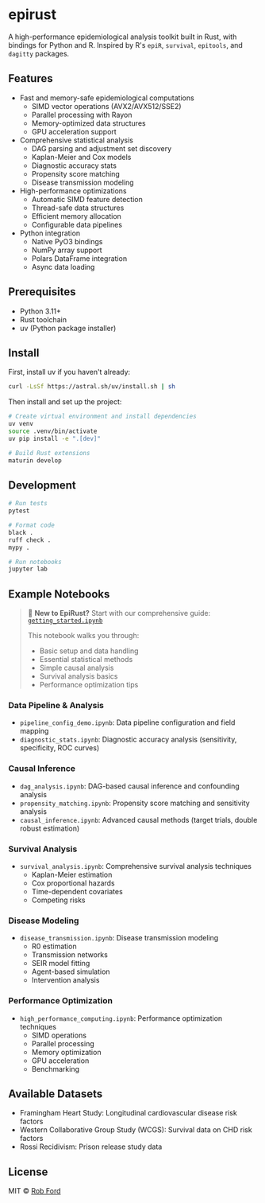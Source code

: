 # epirust

A high-performance epidemiological analysis toolkit built in Rust, with bindings for Python and R. Inspired by R's `epiR`, `survival`, `epitools`, and `dagitty` packages.

## Features

- Fast and memory-safe epidemiological computations
  - SIMD vector operations (AVX2/AVX512/SSE2)
  - Parallel processing with Rayon
  - Memory-optimized data structures
  - GPU acceleration support
- Comprehensive statistical analysis
  - DAG parsing and adjustment set discovery
  - Kaplan-Meier and Cox models
  - Diagnostic accuracy stats
  - Propensity score matching
  - Disease transmission modeling
- High-performance optimizations
  - Automatic SIMD feature detection
  - Thread-safe data structures
  - Efficient memory allocation
  - Configurable data pipelines
- Python integration
  - Native PyO3 bindings
  - NumPy array support
  - Polars DataFrame integration
  - Async data loading

## Prerequisites

- Python 3.11+
- Rust toolchain
- uv (Python package installer)

## Install

First, install uv if you haven't already:

```bash
curl -LsSf https://astral.sh/uv/install.sh | sh
```

Then install and set up the project:

```bash
# Create virtual environment and install dependencies
uv venv
source .venv/bin/activate
uv pip install -e ".[dev]"

# Build Rust extensions
maturin develop
```

## Development

```bash
# Run tests
pytest

# Format code
black .
ruff check .
mypy .

# Run notebooks
jupyter lab
```

## Example Notebooks

> 🚀 **New to EpiRust?** Start with our comprehensive guide: [`getting_started.ipynb`](examples/getting_started.ipynb)
> 
> This notebook walks you through:
> - Basic setup and data handling
> - Essential statistical methods
> - Simple causal analysis
> - Survival analysis basics
> - Performance optimization tips

### Data Pipeline & Analysis
- `pipeline_config_demo.ipynb`: Data pipeline configuration and field mapping
- `diagnostic_stats.ipynb`: Diagnostic accuracy analysis (sensitivity, specificity, ROC curves)

### Causal Inference
- `dag_analysis.ipynb`: DAG-based causal inference and confounding analysis
- `propensity_matching.ipynb`: Propensity score matching and sensitivity analysis
- `causal_inference.ipynb`: Advanced causal methods (target trials, double robust estimation)

### Survival Analysis
- `survival_analysis.ipynb`: Comprehensive survival analysis techniques
  - Kaplan-Meier estimation
  - Cox proportional hazards
  - Time-dependent covariates
  - Competing risks

### Disease Modeling
- `disease_transmission.ipynb`: Disease transmission modeling
  - R0 estimation
  - Transmission networks
  - SEIR model fitting
  - Agent-based simulation
  - Intervention analysis

### Performance Optimization
- `high_performance_computing.ipynb`: Performance optimization techniques
  - SIMD operations
  - Parallel processing
  - Memory optimization
  - GPU acceleration
  - Benchmarking

## Available Datasets

- Framingham Heart Study: Longitudinal cardiovascular disease risk factors
- Western Collaborative Group Study (WCGS): Survival data on CHD risk factors
- Rossi Recidivism: Prison release study data

## License

MIT © [Rob Ford](https://github.com/robandrewford)

